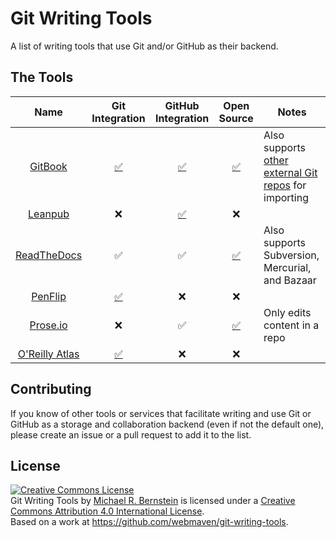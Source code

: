 # Git Writing Tools
A list of writing tools that use Git and/or GitHub as their backend.

## The Tools

|Name|Git Integration|GitHub Integration|Open Source|Notes|
|:--:|:-------------:|:----------------:|:---------:|-----|
|[GitBook](https://www.gitbook.com/)|[:white_check_mark:](http://help.gitbook.com/build/push.html)| [:white_check_mark:](http://help.gitbook.com/github/index.html)|[:white_check_mark:](https://github.com/GitbookIO/gitbook)|Also supports [other external Git repos](https://www.gitbook.com/blog/features/import-github) for importing|
|[Leanpub](https://leanpub.com)|:x:|[:white_check_mark:](https://leanpub.com/help/getting_started_sync_github)|:x:||
|[ReadTheDocs](https://readthedocs.org/)|:white_check_mark:|:white_check_mark:|[:white_check_mark:](https://github.com/rtfd/readthedocs.org)|Also supports Subversion, Mercurial, and Bazaar|
|[PenFlip](https://www.penflip.com/)|[:white_check_mark:](https://www.penflip.com/Penflip/help/blob/master/working-offline/WorkingOffline.txt)|:x:|:x:||
|[Prose.io](http://prose.io)|:x:|:white_check_mark:|[:white_check_mark:](https://github.com/prose/prose)|Only edits content in a repo|
|[O'Reilly Atlas](https://atlas.oreilly.com/)|[:white_check_mark:](http://docs.atlas.oreilly.com/ch09.html#atlas-git)|:x:|:x:||

## Contributing

If you know of other tools or services that facilitate writing and use Git or GitHub as a storage and collaboration backend (even if not the default one), please create an issue or a pull request to add it to the list.


## License

<a rel="license" href="http://creativecommons.org/licenses/by/4.0/"><img alt="Creative Commons License" style="border-width:0" src="https://i.creativecommons.org/l/by/4.0/88x31.png" /></a><br /><span xmlns:dct="http://purl.org/dc/terms/" href="http://purl.org/dc/dcmitype/Text" property="dct:title" rel="dct:type">Git Writing Tools</span> by <a xmlns:cc="http://creativecommons.org/ns#" href="http://www.michaelbernstein.coim" property="cc:attributionName" rel="cc:attributionURL">Michael R. Bernstein</a> is licensed under a <a rel="license" href="http://creativecommons.org/licenses/by/4.0/">Creative Commons Attribution 4.0 International License</a>.<br />Based on a work at <a xmlns:dct="http://purl.org/dc/terms/" href="https://github.com/webmaven/git-writing-tools" rel="dct:source">https://github.com/webmaven/git-writing-tools</a>.
